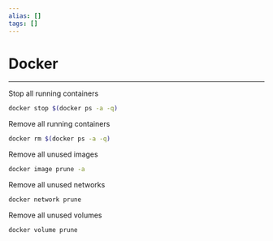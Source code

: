 ```yaml
---
alias: []
tags: []
---
```


# Docker
----
Stop all running containers

```bash
docker stop $(docker ps -a -q)
```
Remove all running containers

```bash
docker rm $(docker ps -a -q)
```

Remove all unused images
```bash
docker image prune -a
```

Remove all unused networks

```bash
docker network prune
```

Remove all unused volumes

```bash
docker volume prune
```
